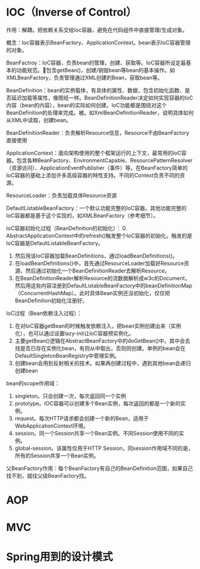 # IOC（Inverse of Control）
作用：解耦。把依赖关系交给Ioc容器，避免在代码组件中直接管理/生成对象。

概念：Ioc容器表示BeanFactory、ApplicationContext。bean表示IoC容器管理的对象。

BeanFactroy：IoC容器，负责bean的管理，创建、获取等。IoC容器所设定最基本的功能规范。包含getBean()，创建/销毁bean等bean的基本操作。如XMLBeanFactory，负责管理通过XML创建的Bean，获取bean等。

BeanDefinition：bean的实例载体，有具体的属性、数据，包含初始化函数、是否延迟加载等属性，像图纸一样。BeanDefinitionReader决定如何实现容器的IoC内容（bean的内容），bean的实际如何创建。IoC功能都是围绕对这个BeanDefinition的处理来完成。被。如XmlBeanDefinitionReader，说明具体如何从XML中读取，创建bean。

BeanDefinitionReader：负责解析Resource信息，Resource不由BeanFactory直接使用

ApplicationContext：面向架构使用的整个框架运行的上下文，最常用的IoC容器。包含各种BeanFactory、EnvironmentCapable、ResourcePatternResolver（资源访问）、ApplicationEventPublisher（事件）等。在BeanFactory简单的IoC容器的基础上添加许多高级容器的特性支持。不同的Context负责不同的资源。

ResourceLoader：负责加载具体Resource资源

DefaultListableBeanFactory：一个默认功能完整的IoC容器。其他功能完整的IoC容器都是基于这个实现的，如XMLBeanFactory（参考细节）。

IoC容器初始化过程（BeanDefinition的初始化）：
0. AbstractApplicationContext中的refresh()触发整个IoC容器的初始化。触发的是IoC容器是DefaultListableBeanFactory。
1. 然后用该IoC容器加载BeanDefinitions，通过loadBeanDefinitions()。
2. 在loadBeanDefinitions()中，首先通过ResourceLoader加载好Resource资源，然后通过初始化一个BeanDefinitionReader去解析Resource。
3. 在BeanDefinitionReader解析Resource的流数据解析成w3c的Document，然后用这些内容注册到DefaultListableBeanFactory中的beanDefinitionMap（ConcurrentHashMap）。此时具体Bean实例还没初始化，仅仅把BeanDefinition初始化注册好。

IoC过程（Bean依赖注入过程）：
1. 在对IoC容器getBean的时候触发依赖注入，把bean实例创建出来（实例化），也可以通过设置lazy-init让IoC容器预实例化。
2. 主要getBean()逻辑在AbstractBeanFactory中的doGetBean()中，其中会去找是否已存在实例化bean，有则从中取出，否则则创建。单例的bean会在DefaultSingletonBeanRegistry中管理实例。
3. 创建bean会用到反射相关的技术。如果再创建过程中，遇到其他bean会递归创建bean

bean的scope作用域：
1. singleton。只会创建一次，每次返回同一个实例
2. prototype。IOC容器可以创建多个Bean实例，每次返回的都是一个新的实例。
3. request。每次HTTP请求都会创建一个新的Bean，适用于WebApplicationContext环境。
4. session。同一个Session共享一个Bean实例。不同Session使用不同的实例。
5. global-session。该属性仅用于HTTP Session，同session作用域不同的是，所有的Session共享一个Bean实例。

父BeanFactory作用：每个BeanFactory有自己的BeanDefinition范围，如果自己找不到，就往父级BeanFactory找。

# AOP

# MVC

# Spring用到的设计模式